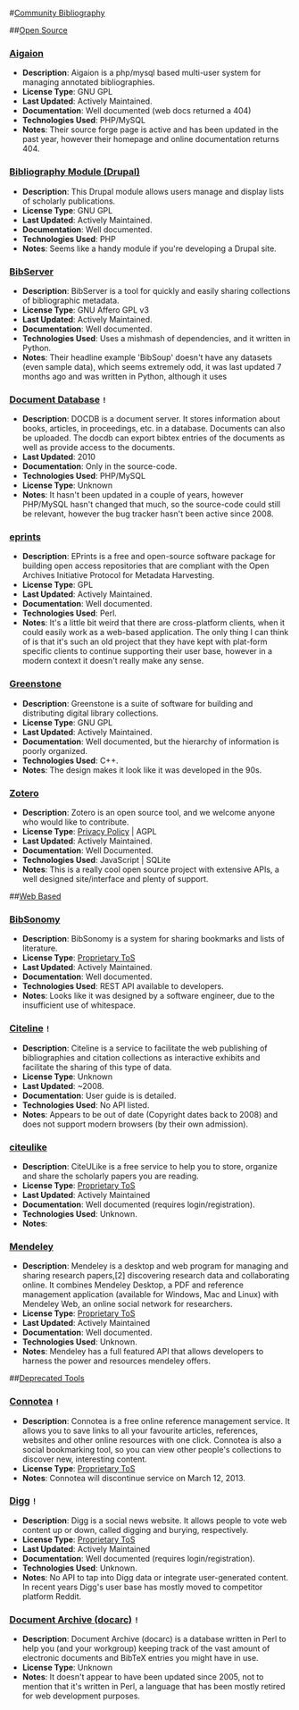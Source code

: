 #[Community Bibliography](id:section5) 

##[Open Source](id:section5.1)

### [Aigaion](http://sourceforge.net/projects/aigaion/) 

* **Description**: Aigaion is a php/mysql based multi-user system for managing annotated bibliographies.
* **License Type**: GNU GPL
* **Last Updated**: Actively Maintained.
* **Documentation**: Well documented (web docs returned a 404)
* **Technologies Used**: PHP/MySQL
* **Notes**: Their source forge page is active and has been updated in the past year, however their homepage and online documentation returns 404.

### [Bibliography Module (Drupal)](http://sourceforge.net/projects/aigaion/) 

* **Description**: This Drupal module allows users manage and display lists of scholarly publications.
* **License Type**: GNU GPL
* **Last Updated**: Actively Maintained.
* **Documentation**: Well documented.
* **Technologies Used**: PHP
* **Notes**: Seems like a handy module if you're developing a Drupal site.

### [BibServer](http://bibserver.org) 

* **Description**: BibServer is a tool for quickly and easily sharing collections of bibliographic metadata. 
* **License Type**: GNU Affero GPL v3
* **Last Updated**: Actively Maintained.
* **Documentation**: Well documented.
* **Technologies Used**: Uses a mishmash of dependencies, and it written in Python.
* **Notes**: Their headline example 'BibSoup' doesn't have any datasets (even sample data), which seems extremely odd, it was last updated 7 months ago and was written in Python, although it uses 

### [Document Database](http://docdb.sourceforge.net/) `!` 
* **Description**: DOCDB is a document server. It stores information about books, articles, in proceedings, etc. in a database. Documents can also be uploaded. The docdb can export bibtex entries of the documents as
well as provide access to the documents.
* **Last Updated**: 2010
* **Documentation**: Only in the source-code.
* **Technologies Used**: PHP/MySQL
* **License Type**: Unknown
* **Notes**: It hasn't been updated in a couple of years, however PHP/MySQL hasn't changed that much, so the source-code could still be relevant, however the bug tracker hasn't been active since 2008.

### [eprints](http://www.eprints.org/) 
* **Description**: EPrints is a free and open-source software package for building open access repositories that are compliant with the Open Archives Initiative Protocol for Metadata Harvesting. 
* **License Type**: GPL
* **Last Updated**: Actively Maintained.
* **Documentation**: Well documented.
* **Technologies Used**: Perl.
* **Notes**: It's a little bit weird that there are cross-platform clients, when it could easily work as a web-based application. The only thing I can think of is that it's such an old project that they have kept with plat-form specific clients to continue supporting their user base, however in a modern context it doesn't really make any sense.

### [Greenstone](http://greenstone.org) 
* **Description**: Greenstone is a suite of software for building and distributing digital library collections.
* **License Type**: GNU GPL
* **Last Updated**: Actively Maintained.
* **Documentation**: Well documented, but the hierarchy of information is poorly organized.
* **Technologies Used**: C++.
* **Notes**: The design makes it look like it was developed in the 90s.

### [Zotero](http://zotero.org)
* **Description**: Zotero is an open source tool, and we welcome anyone who would like to contribute.
* **License Type**: [Privacy Policy](http://www.zotero.org/support/terms/privacy) | AGPL
* **Last Updated**: Actively Maintained.
* **Documentation**: Well Documented.
* **Technologies Used**: JavaScript | SQLite
* **Notes**: This is a really cool open source project with extensive APIs, a well designed site/interface and plenty of support.

##[Web Based](id:section5.2)

### [BibSonomy](http://bibsonomy.org)
* **Description**: BibSonomy is a system for sharing bookmarks and lists of literature.
* **License Type**: [Proprietary ToS](http://www.bibsonomy.org/help_en/Privacy)
* **Last Updated**: Actively Maintained.
* **Documentation**:  Well documented.
* **Technologies Used**: REST API available to developers.
* **Notes**: Looks like it was designed by a software engineer, due to the insufficient use of whitespace.

### [Citeline](http://citeline.mit.edu) `!`
* **Description**: Citeline is a service to facilitate the web publishing of bibliographies and citation collections as interactive exhibits and facilitate the sharing of this type of data.
* **License Type**: Unknown
* **Last Updated**: ~2008.
* **Documentation**: User guide is is detailed.
* **Technologies Used**: No API listed.
* **Notes**: Appears to be out of date (Copyright dates back to 2008) and does not support modern browsers (by their own admission).

### [citeulike](http://citeulike.org)
* **Description**: CiteULike is a free service to help you to store, organize and share the scholarly papers you are reading. 
* **License Type**: [Proprietary ToS](http://www.citeulike.org/terms)
* **Last Updated**: Actively Maintained
* **Documentation**: Well documented (requires login/registration).
* **Technologies Used**: Unknown.
* **Notes**:  

### [Mendeley](http://dev.mendeley.com/)
* **Description**: Mendeley is a desktop and web program for managing and sharing research papers,[2] discovering research data and collaborating online. It combines Mendeley Desktop, a PDF and reference management application (available for Windows, Mac and Linux) with Mendeley Web, an online social network for researchers.
* **License Type**: [Proprietary ToS](http://www.mendeley.com/terms/me)
* **Last Updated**: Actively Maintained
* **Documentation**: Well documented.
* **Technologies Used**: Unknown.
* **Notes**: Mendeley has a full featured API that allows developers to harness the power and resources mendeley offers.

##[Deprecated Tools](id:section5.3)

### [Connotea](http://connotea.org) `!` 
* **Description**: Connotea is a free online reference management service. It allows you to save links to all your favourite articles, references, websites and other online resources with one click. Connotea is also a social bookmarking tool, so you can view other people's collections to discover new, interesting content.
* **License Type**: [Proprietary ToS](http://www.nature.com/info/tandc.html)
* **Notes**: Connotea will discontinue service on March 12, 2013.

### [Digg](http://digg.com/) `!`
* **Description**: Digg is a social news website. It allows people to vote web content up or down, called digging and burying, respectively.
* **License Type**: [Proprietary ToS](http://digg.com/tos)
* **Last Updated**: Actively Maintained
* **Documentation**: Well documented (requires login/registration).
* **Technologies Used**: Unknown.
* **Notes**: No API to tap into Digg data or integrate user-generated content. In recent years Digg's user base has mostly moved to competitor  platform Reddit.

### [Document Archive (docarc)](http://connotea.org) `!` 
* **Description**: Document Archive (docarc) is a database written in Perl to help you (and your workgroup) keeping track of the vast amount of electronic documents and BibTeX entries you might have in use.
* **License Type**: Unknown
* **Notes**: It doesn't appear to have been updated since 2005, not to mention that it's written in Perl, a language that has been mostly retired for web development purposes.
